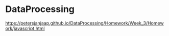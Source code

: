# DataProcessing
https://petersjanjaap.github.io/DataProcessing/Homework/Week_3/Homework/javascript.html
